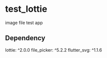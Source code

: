 # test_lottie

image file test app

## Dependency

lottie: ^2.0.0
file_picker: ^5.2.2
flutter_svg: ^1.1.6